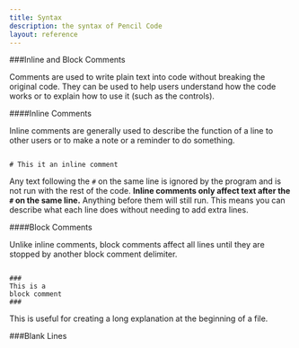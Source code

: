 ```yaml
---
title: Syntax
description: the syntax of Pencil Code
layout: reference
---
```


###Inline and Block Comments

Comments are used to write plain text into code without breaking the original code. They can be used to help users understand how the code works or to explain how to use it (such as the controls). 

####Inline Comments

Inline comments are generally used to describe the function of a line to other users or to make a note or a reminder to do something. 

<code class="jumbo">
<span data-dfn="inline comment delimiter">#</span> This it an inline comment
</code>

Any text following the `#` on the same line is ignored by the program and is not run with the rest of the code. **Inline comments only affect text after the `#` on the same line.** Anything before them will still run. This means you can describe what each line does without needing to add extra lines. 

####Block Comments

Unlike inline comments, block comments affect all lines until they are stopped by another block comment delimiter. 

<code class="jumbo">
<span data-dfnright="block comment delimiter">###</span>
This is a
block comment
###
</code>

This is useful for creating a long explanation at the beginning of a file. 

###Blank Lines
